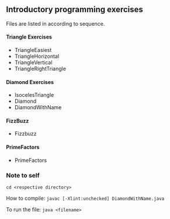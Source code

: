 ## Introductory programming exercises
Files are listed in according to sequence.

#### Triangle Exercises
- TriangleEasiest
- TriangleHorizontal
- TriangleVertical
- TriangleRightTriangle

#### Diamond Exercises
- IsocelesTriangle
- Diamond
- DiamondWithName

#### FizzBuzz
- Fizzbuzz

#### PrimeFactors
- PrimeFactors

### Note to self
```cd <respective directory>```

How to compile:
`javac [-Xlint:unchecked] DiamondWithName.java`

To run the file:
`java <filename>`
